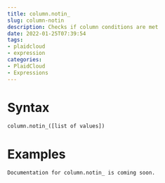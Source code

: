 ```yaml
---
title: column.notin_
slug: column-notin
description: Checks if column conditions are met
date: 2022-01-25T07:39:54
tags:
- plaidcloud
- expression
categories:
- PlaidCloud
- Expressions
---
```



# Syntax



```
column.notin_([list of values])
```


# Examples



```
Documentation for column.notin_ is coming soon.
```
